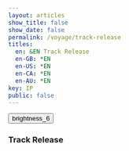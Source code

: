 ```yaml
---
layout: articles
show_title: false
show_date: false
permalink: /voyage/track-release
titles:
  en: &EN Track Release
  en-GB: *EN
  en-US: *EN
  en-CA: *EN
  en-AU: *EN
key: IP
public: false
---
```


<!-- Updated track-release.html -->

<div class="form-container">
    <div class="button-container">
        <div class="back-button-container">
            <a href="/voyage" title="Back to Voyage">
                <button id="backButton" class="btn button--outline-primary button--circle">
                    <span class="material-symbols-outlined">brightness_6</span>
                </button>
            </a>
        </div>
        <div class="edit-button-container">
            <button id="editButton" class="btn button--outline-primary button--circle" title="Edit Track Release" style="display: none;">
                <span class="material-symbols-outlined">edit</span>
            </button>
        </div>
    </div>
    <h3 id="formTitle">Track Release</h3>
    <!-- View Mode -->
    <div id="trackReleaseView" style="display: none;">
        <!-- Details will be populated here in view mode -->
        <div id="coverImageView" class="cover-image-container">
            <img id="coverImageDisplay" src="" alt="Cover Image" style="max-width: 100%; height: auto;" />
        </div>
        <p id="viewTrackName"></p>
        <p id="viewArtists"></p>
        <p id="viewLicence"></p>
        <p id="viewDescription"></p>
        <!-- Additional details can be added here -->
        <p id="viewType"></p>
        <p id="viewGenre"></p>
        <p id="viewMood"></p>
        <p id="viewAdditionalTags"></p>
        <p id="viewCredits"></p>
        <p id="viewPrivacy"></p>
        <p id="viewReleaseDate"></p>
        <p id="viewEnableDirectDownloads"></p>
        <br>        <div id="audioPlayerContainer"></div> <!-- Container for Audio Player -->
        <!-- Interplanetary Player Details -->

        <!-- Interplanetary Player Details -->
        <h4>Interplanetary Player Details</h4>

        <ul class="interplanetaryPlayer-list" id="interplanetaryPlayerDetailsList">
            <li class="interplanetaryPlayer-list-item">
                <div class="interplanetaryPlayer-profile-pic">
                            <div class="decagon-frame">

                    <img id="playerImageDisplay" src="" alt="Interplanetary Player Image" />
                </div>
                                </div>

                <div class="interplanetaryPlayer-details">
                    <p id="viewPlayerName"><strong>Name:</strong> </p>
                    <p id="viewPlayerSciName"><strong>Scientific Name:</strong> </p>
                    <p id="viewPlayerDescription"><strong>Description:</strong> </p>
                    <p id="viewPlayerAvailability"><strong>Availability:</strong> </p>
                </div>
                <div class="interplanetaryPlayer-actions">
                    <!-- More Options Dropdown (if needed) -->
                </div>
            </li>
        </ul>

        <!-- Sound Engine Details -->
        <h4>Sound Engine Details</h4>

        <ul class="soundEngine-list" id="soundEngineDetailsList">
            <li class="soundEngine-list-item">
                <div class="sound-engine-profile-pic">
                            <div class="hexagon-frame">
                    <img id="soundEngineImageDisplay" src="" alt="Sound Engine Image" />
                </div>                </div>

                <div class="soundEngine-details">
                    <p id="viewSoundEngineName"><strong>Name:</strong> </p>
                    <p id="viewSoundEngineDeveloper"><strong>Developer:</strong> </p>
                    <p id="viewSoundEngineAvailability"><strong>Availability:</strong> </p>
                    <p id="viewSoundEngineParams"><strong>Parameters:</strong> </p>
                    <p id="viewSoundEngineCredits"><strong>Credits:</strong> </p>
                </div>
                <div class="soundEngine-actions">
                    <!-- More Options Dropdown (if needed) -->
                </div>
                
            </li>
        </ul>
    </div>
  
    <!-- Edit/Create Mode -->
    <form id="articleForm" class="contact-form" style="display: none;" enctype="multipart/form-data">
        <!-- Hidden ownerId input -->
        <input type="hidden" id="ownerId" name="ownerId" value="">
        <!-- Cover Image Preview -->
        <div id="coverImagePreviewContainer" class="cover-image-container">
            <img id="coverImagePreview" src="" alt="Cover Image Preview" style="display: none;">
        </div><br>
        <!-- Cover Image Upload -->
<label for="uploadCoverImage">
    Upload the cover image for your release: <span class="required" id="coverImageRequired">*</span>
    <span class="tooltip" aria-label="Cover Image Info" tabindex="0" 
          data-tooltip="Best Size: 800x800 pixels, Max: 2MB, JPG or PNG">
        <span class="material-symbols-outlined">tooltip_2</span>
    </span>
</label>
        <input type="file" id="uploadCoverImage" name="coverImage" accept=".jpg, .jpeg, .png"><br><br>
        <!-- Interplanetary Player Selection -->
        <label for="playerId">Which Interplanetary Player would you like to choose for this release?*</label>
        <select id="playerId" name="playerId" required>
            <option value="">Please select an Interplanetary player</option>
        </select><br><br>
        <div id="interplanetaryPlayerView"></div>
        <!-- Sound Engine Selection -->
        <label for="soundEngineId">Which sonic engine would you like to use as the default for your Interplanetary Player?</label>
        <select id="soundEngineId" name="soundEngineId">
            <option value="">Please select a sound engine</option>
        </select><br><br>
        <ul class="soundEngine-list" id="sound-engines-list"></ul>
        <!-- Artists -->
        <label>Artists*</label>
        <div id="artistsContainer">
            <!-- Each artist will be added here -->
            <div class="artistEntry">
                <div class="input-wrapper">
                    <input type="text" class="user-search-input" name="artistUsernames[]" placeholder="Type a username..." autocomplete="off" required>
                    <input type="hidden" class="artistUserId" name="artistUserIds[]" value="">
                    <div class="dropdown"></div>
                </div>
                <!-- Remove button removed from the first artistEntry -->
            </div>
            <button type="button" id="addArtistButton" class="btn button--outline-primary button--small">Add Another Artist</button>
            <br><br>
        </div>
        <!-- Track Name -->
        <label for="trackName">What is the name of the track?*</label>
        <input type="text" id="trackName" name="trackName" required><br><br>
        <!-- Audio File Upload -->
        <label for="uploadAudio">
            Upload your audio file: <span class="required" id="audioFileRequired">*</span>
            <span class="tooltip" aria-label="Audio File Info" tabindex="0" 
                data-tooltip="Accepted formats: WAV, AIFF. If using MP3, up to 256kbps. Max file size: 200MB">
                <span class="material-symbols-outlined">tooltip_2</span>
            </span>
        </label>        
        <input type="file" id="uploadAudio" name="audioFile" accept=".wav, .aif, .aiff, .mp3"><br><br>
        <!-- License Selection -->
        <label for="licence">Which license would you like to apply to this work?*</label>
        <select id="licence" name="licence" required>
            <option value="">Select a license</option>
            <option value="NIBBLE-1.0">Regenerative Music Copy Nibble 1.0</option>
            <option value="CC-BY-SA-4.0">CC BY-SA 4.0</option>
        </select><br><br>
        <!-- Release Date -->
        <label for="releaseDate">When would you like this track to be released?*</label>
        <input type="date" id="releaseDate" name="releaseDate" required><br><br>

    <!-- Optional Fields in Collapsible Section -->
    <div class="collapsible-section form-collapsible">
        <div class="section-header" tabindex="0" role="button" aria-expanded="true" aria-controls="optional-fields-form">
            <h2 class="section-title">Add optional information:</h2>
            <button type="button" class="toggle-button" aria-expanded="true" aria-controls="optional-fields-form" aria-label="Toggle Optional Information">
                <span class="material-symbols-outlined toggle-icon">keyboard_arrow_up</span>
            </button>
        </div><br>
        <div class="section-content" id="optional-fields-form">
            <!-- Categories -->
            <label for="type">Given the following categories, what type of content is this?</label>
            <select id="type" name="type">
                <option value="">Please select a type</option>
                <option value="Music">Music</option>
                <option value="Spoken Voice">Spoken Voice</option>
                <option value="Soundscape">Soundscape</option>
                <option value="Other">Other</option>
            </select><br><br>

            <!-- Genre -->
            <label for="genre">Does this track belong to any genre? If yes, which ones?</label>
            <input type="text" id="genre" name="genre"><br><br>

            <!-- Mood -->
            <label for="mood">What mood does this track inspire?</label>
            <input type="text" id="mood" name="mood"><br><br>

            <!-- Additional Tags -->
            <label for="additionalTags">Would you like to add any additional tags for this release?</label>
            <input type="text" id="additionalTags" name="additionalTags"><br><br>

            <!-- Description -->
            <label for="description">Please provide a description for this release.</label>
            <textarea id="description" name="description" rows="4" style="width: 100%;"></textarea><br><br>

            <!-- Collaborators -->
            <label for="credits">Who should be credited for this work?</label>
            <input type="text" id="credits" name="credits"><br><br>

            <!-- Privacy -->
            <label for="privacy">Would you like to make this release public or private?</label>
            <select id="privacy" name="privacy">
                <option value="public">Public</option>
                <option value="private">Private</option>
            </select><br><br>

            <!-- Enable Direct Downloads -->
                <div class="checkbox-wrapper">
            <label class="checkbox-container">
                <input type="checkbox" id="enableDirectDownloads" name="enableDirectDownloads">
                <span class="checkmark"></span>
                Would you like to enable free direct downloads for this release?
            </label><br><br>
                </div>

        </div>
    </div>

    <!-- Rights Confirmation Checkbox Moved Here -->
    <div class="checkbox-wrapper">
        <label class="checkbox-container">
            <input type="checkbox" id="confirmRights" name="confirmRights" required>
            <span class="checkmark"></span>
            I confirm that I own the rights to all uploaded content.
        </label>
    </div>
    <br><br>

    <!-- Submit Button -->
    <button type="submit" id="submitButton">Submit</button>
    <button type="button" id="cancelButton" class="btn button--outline-primary button--circle">Cancel</button>

    </form>
    <!-- Loading Message -->
    <div id="loadingMessage" style="display: none; text-align: center;">
        <p>Uploading your track, please wait...</p>
        <!-- Loading Spinner -->
        <div class="spinner"></div>
    </div>
    <!-- Toast Container -->
    <div id="toastContainer"></div>
</div>



<!-- JavaScript Code -->

<script>

// Define the API base URL
const API_BASE_URL = 'https://api.plantasia.space/api';

// Define the file category for this form
const FILE_CATEGORY_UPLOAD = 'tracks'; // Must match the category in spacesUtils.js

// Function to initialize collapsible sections (if any)
function initializeFormCollapsibleSection() {
    const collapsibleSections = document.querySelectorAll('.collapsible-section.form-collapsible');

    collapsibleSections.forEach(section => {
        const header = section.querySelector('.section-header');
        const toggleButton = header.querySelector('.toggle-button');
        const content = section.querySelector('.section-content');
        const icon = toggleButton.querySelector('.toggle-icon');

        // Set initial state
        let isExpanded = false;
        content.style.display = 'none';

        // Click event on header and toggle button
        header.addEventListener('click', function (e) {
            e.preventDefault();
            isExpanded = !isExpanded;
            if (isExpanded) {
                content.style.display = 'block';
                icon.textContent = 'keyboard_arrow_up';
            } else {
                content.style.display = 'none';
                icon.textContent = 'keyboard_arrow_down';
            }
        });
    });
}

// Define global variables
let playersData = [];
let soundEngineData = [];
let currentMode = 'create'; // Current mode: 'create', 'edit', 'view'
let trackId = ''; // Will hold the track ID when editing/viewing
let userId = localStorage.getItem('userId'); // Ensure this is set correctly
let isOwner = false; // Indicates if the current user is the owner of the track
let trackData = null; // Holds the current track data
const defaultTrackImageURL = "https://mw-storage.fra1.cdn.digitaloceanspaces.com/default/default-tracks_thumbnail_mid.webp";


// Initialize the form once the DOM is loaded
document.addEventListener('DOMContentLoaded', function() {
    initializeForm();
    initializeFormCollapsibleSection();
});

// Main initialization function
async function initializeForm() {
    const urlParams = new URLSearchParams(window.location.search);
    let initialMode = urlParams.get('mode');
    trackId = urlParams.get('trackId') || '';
    console.log("track " + trackId);
    console.log("mode " + initialMode);

    if (!userId) {
        showToast('User not authenticated.', 'error');
        return;
    }
    document.getElementById('ownerId').value = userId;

    // Fetch necessary data for dropdowns and components
    await Promise.all([fetchPlayersData(userId), fetchSoundEnginesData(userId)]);
    attachEventListeners();

    if (initialMode === 'edit' && trackId) {
        currentMode = 'edit';
        await loadTrackDetails(trackId);

        if (!trackData) {
            showToast('Retrying load...', 'error');
            setTimeout(() => loadTrackDetails(trackId), 500);
        }
    } else if (trackId) {
        currentMode = 'view';
        await loadTrackDetails(trackId);

        if (!trackData) {
            showToast('Retrying load...', 'error');
            setTimeout(() => loadTrackDetails(trackId), 500);
        }
    } else {
        currentMode = 'create';
        clearFormFields();
                // Load default image in create mode
        const coverImagePreview = document.getElementById('coverImagePreview');
        if (coverImagePreview) {
            coverImagePreview.src = defaultTrackImageURL;
            setTimeout(() => {
                coverImagePreview.style.display = 'block';
            }, 100); // Small delay to ensure load
        } else {
            console.error("coverImagePreview element not found.");
        }

    }

    setFormMode(currentMode);
    history.replaceState({ mode: currentMode, trackId }, '', window.location.href);
}

// Function to attach all necessary event listeners
function attachEventListeners() {
    document.getElementById('soundEngineId').addEventListener('change', updateSoundEngineDetails);
    document.getElementById('playerId').addEventListener('change', updatePlayerDetails);
    document.getElementById('articleForm').addEventListener('submit', handleFormSubmit);
    document.getElementById('uploadCoverImage').addEventListener('change', handleImagePreview);
    document.getElementById('addArtistButton').addEventListener('click', addArtistField);
    document.getElementById('artistsContainer').addEventListener('click', handleRemoveArtist);
    // Removed individual toggleOptionalFields event listener
    // document.querySelector('.toggle-button').addEventListener('click', toggleOptionalFields);

    const cancelButton = document.getElementById('cancelButton');
    if (cancelButton) {
        cancelButton.addEventListener('click', function () {
            setFormMode("view");
            console.log("Canceling form editing/creation.");
        });
    }

    // Event Listener for Edit Button
    const editButtonElement = document.getElementById('editButton');
    if (editButtonElement) {
        editButtonElement.addEventListener('click', function (event) {
            event.preventDefault(); // Prevent default button behavior
            toggleEditMode(); // Toggle between view and edit modes
        });
    }

    // Handle Browser Navigation (Back/Forward)
    window.addEventListener('popstate', (event) => {
        if (event.state) {
            setFormMode(event.state.mode);
        } else {
            // Default to view mode if no state is available
            setFormMode('view');
        }
    });

    // **Add File Size Checks Here**
    // Define maximum file sizes
    const MAX_AUDIO_FILE_SIZE = 200 * 1024 * 1024; // 200MB
    const MAX_COVER_IMAGE_SIZE = 5 * 1024 * 1024; // 5MB

    // Audio File Size Check
    const uploadAudioInput = document.getElementById('uploadAudio');
    uploadAudioInput.addEventListener('change', (event) => {
        const file = event.target.files[0];
        if (file && file.size > MAX_AUDIO_FILE_SIZE) {
            showToast('The audio file is too large. Maximum allowed size is 200MB.', 'error');
            // Clear the file input
            uploadAudioInput.value = '';
        }
    });

    // Cover Image Size Check
    const uploadCoverImageInput = document.getElementById('uploadCoverImage');
    uploadCoverImageInput.addEventListener('change', (event) => {
        const file = event.target.files[0];
        if (file && file.size > MAX_COVER_IMAGE_SIZE) {
            showToast('The cover image is too large. Maximum allowed size is 2MB.', 'error');
            // Clear the file input
            uploadCoverImageInput.value = '';
        }
    });
}

/**
    * Fetch Players Data and Populate Dropdown
    */
function fetchPlayersData(userId) {
    return fetch(`${API_BASE_URL}/interplanetaryplayers/get-available-interplanetary-players/${userId}`)
        .then(response => {
            if (!response.ok) {
                throw new Error(`Server returned ${response.status} error`);
            }
            return response.json();
        })
        .then(data => {
            if (data.success) {
                playersData = data.interplanetaryPlayers;
                console.log("fetchPlayersData", playersData);
                populatePlayerDropdown(playersData);
            } else {
                showToast('Error loading player data.', 'error');
                console.error('Error fetching players:', data.message);
            }
        })
        .catch(error => {
            showToast('Error loading player data.', 'error');
            console.error('Error fetching players:', error);
        });
}

/**
    * Populate Player Dropdown with Owned and Public Players
    */
function populatePlayerDropdown(players) {
    const selectElement = document.getElementById('playerId');
    selectElement.innerHTML = '<option value="">Please select an Interplanetary player</option>';
    
    if (!players || players.length === 0) {
        selectElement.innerHTML += '<option value="" disabled>No players available</option>';
        return;
    }

    // Create optgroups for Owned and Public
    const ownedGroup = document.createElement('optgroup');
    ownedGroup.label = 'Owned Players';
    const publicGroup = document.createElement('optgroup');
    publicGroup.label = 'Public Players';

    players.forEach(({ player, canEdit }) => {
        const option = document.createElement('option');
        option.value = player._id; // Use player._id as the value
        option.textContent = `💡 ${player.artName} 🔭 ${player.sciName} (${canEdit ? 'Owned' : 'Public'})`;
        
        // Categorize based on ownership
        if (canEdit) {
            ownedGroup.appendChild(option);
        } else {
            publicGroup.appendChild(option);
        }
    });

    // Append optgroups to the select element
    if (ownedGroup.children.length > 0) {
        selectElement.appendChild(ownedGroup);
    }
    if (publicGroup.children.length > 0) {
        selectElement.appendChild(publicGroup);
    }
}

/**
    * Fetch Sound Engines Data and Populate Dropdown
    */
function fetchSoundEnginesData(userId) {
    return fetch(`${API_BASE_URL}/soundEngines/getAvailableSoundEngines/${userId}`)
        .then(response => response.json())
        .then(data => {
            if (data.success) {
                soundEngineData = data.soundEngines; // Store data globally
                console.log("fetchSoundEnginesData", soundEngineData);
                populateSoundEngineDropdown(soundEngineData);
            } else {
                showToast('Error loading sound engines.', 'error');
                console.error('Error fetching sound engines:', data.message);
            }
        })
        .catch(error => {
            showToast('Error loading sound engines.', 'error');
            console.error('Error fetching sound engines:', error);
        });
}

/**
    * Populate Sound Engine Dropdown with Owned and Public Sound Engines
    */
function populateSoundEngineDropdown(soundEngines) {
    const selectElement = document.getElementById('soundEngineId');
    selectElement.innerHTML = '<option value="">Please select a sound engine</option>';
    if (!soundEngines || soundEngines.length === 0) {
        selectElement.innerHTML += '<option value="" disabled>No sound engines available</option>';
        return;
    }
    // Create optgroups for Owned and Public
    const ownedGroup = document.createElement('optgroup');
    ownedGroup.label = 'Owned Sound Engines';
    const publicGroup = document.createElement('optgroup');
    publicGroup.label = 'Public Sound Engines';
    soundEngines.forEach(engine => {
        const option = document.createElement('option');
        option.value = engine._id; // Ensure _id exists
        option.textContent = `🎛️ ${engine.soundEngineName} 👤 ${engine.developerUsername} ${engine.isPublic ? "🌍 Public" : "🔐 Exclusive"}`;
    
        if (engine.isPublic) {
            publicGroup.appendChild(option);
        } else {
            ownedGroup.appendChild(option);
        }
    });
    
    // Append optgroups to the select element
    if (ownedGroup.children.length > 0) {
        selectElement.appendChild(ownedGroup);
    }
    
    if (publicGroup.children.length > 0) {
        selectElement.appendChild(publicGroup);
    }
}

/**
    * Update Sound Engine Details
    */
function updateSoundEngineDetails() {
    const selectedEngineId = document.getElementById('soundEngineId').value;
    console.log('Selected Engine ID:', selectedEngineId);
    console.log('Sound Engine Data:', soundEngineData);
    
    const soundEngine = soundEngineData.find(engine => engine._id === selectedEngineId);
    
    const soundEngineListElement = document.getElementById('sound-engines-list');
    soundEngineListElement.innerHTML = ''; // Clear previous details
    
    if (soundEngine) {
        const imageUrl = soundEngine.soundEngineImage
            ? `https://api.plantasia.space${soundEngine.soundEngineImage}`
            : 'https://api.plantasia.space/uploads/default/default-soundEngine.jpg';
    
        const engineElement = document.createElement('li');
        engineElement.classList.add('soundEngine-list-item');
        engineElement.innerHTML = `
            <div class="soundEngine-profile-pic">
                        <div class="hexagon-frame">

                <img src="${imageUrl}" alt="${soundEngine.soundEngineName}" />
            </div>
            </div>
            <div class="soundEngine-details">
                <div class="soundEngine-name"><strong>Name:</strong> ${soundEngine.soundEngineName}</div>
                <div class="soundEngine-developer"><strong>Developer:</strong> ${soundEngine.developerUsername}</div>
                <div class="soundEngine-availability"><strong>Availability:</strong> ${soundEngine.isPublic ? '🌍 Shared' : '🔐 Exclusive'}</div>
                <div class="soundEngine-params">
                    <strong>X Parameter:</strong> ${soundEngine.xParam.label}
                    (Min: ${soundEngine.xParam.min}, Max: ${soundEngine.xParam.max}, Init: ${soundEngine.xParam.initValue})<br>
                    <strong>Y Parameter:</strong> ${soundEngine.yParam.label}
                    (Min: ${soundEngine.yParam.min}, Max: ${soundEngine.yParam.max}, Init: ${soundEngine.yParam.initValue})<br>
                    <strong>Z Parameter:</strong> ${soundEngine.zParam.label}
                    (Min: ${soundEngine.zParam.min}, Max: ${soundEngine.zParam.max}, Init: ${soundEngine.zParam.initValue})
                    <div class="soundEngine-credits"><strong>Credits:</strong> ${soundEngine.credits}</div>
                </div>
            </div>
        `;
    
        soundEngineListElement.appendChild(engineElement);
    } else {
        soundEngineListElement.innerHTML = '<li>Please select a sound engine to view its details.</li>';
    }
}

/**
    * Update Player Details
    */
function updatePlayerDetails() {
    const selectedPlayerId = document.getElementById('playerId').value;
    console.log('Selected Player ID:', selectedPlayerId);
    console.log('Players Data:', playersData);

    const interplanetaryPlayerView = document.getElementById('interplanetaryPlayerView');
    const modelPreviewFormIframe = document.getElementById('modelPreviewFormIframe');

    // Clear the interplanetaryPlayerView content
    interplanetaryPlayerView.innerHTML = ''; 

    if (!selectedPlayerId) {
        // No player selected
        interplanetaryPlayerView.innerHTML = '<p>Please select an Interplanetary Player to view its details.</p>';
        modelPreviewFormIframe.src = '';
        modelPreviewFormIframe.style.display = 'none';
        return;
    }

    // Find the selected player in the data
    const selectedPlayer = playersData.find(p => p.player._id === selectedPlayerId);

    if (!selectedPlayer) {
        console.error('Selected player not found in playersData.');
        showToast('Selected player details could not be loaded.', 'error');
        interplanetaryPlayerView.innerHTML = '<p>Error: Player details could not be loaded.</p>';
        modelPreviewFormIframe.src = '';
        modelPreviewFormIframe.style.display = 'none';
        return;
    }

    // Destructure the selected player object
    const { player, ownerDetails, artistDetails, canEdit } = selectedPlayer;

    // Check if GLB URL exists and populate the iframe for the GLB model viewer
    if (player.glbURL) {
        // Define the base URL for the viewer
        const viewerBaseUrl = 'https://preview.maar.world/?model=';

        // Encode the GLB URL for use in the viewer query parameter
        const encodedGlbUrl = encodeURIComponent(player.glbURL);

        // Construct the full viewer URL
        const viewerUrl = `${viewerBaseUrl}${encodedGlbUrl}`;
        console.log('Viewer URL:', viewerUrl);

        // Update the iframe source and make it visible
       // modelPreviewFormIframe.src = viewerUrl;
       // modelPreviewFormIframe.style.display = 'block';
    } else {
        // Hide the iframe if no GLB model is available
        console.warn('No GLB URL available for the selected player.');
        modelPreviewFormIframe.src = '';
        modelPreviewFormIframe.style.display = 'none';
    }

// Dynamically populate the edit mode view with the player's details
const playerDetailsHtml = `
    <div class="player-details">
        <!-- Iframe for GLB Model Viewer -->
        <div id="modelPreviewFormContainer" class="iframe-3d-model-container">
            <iframe 
                id="modelPreviewFormIframe"
                class="iframe-3d-model" 
                width="100%" 
                height="400px" 
                style="background: transparent; border: none; display: ${player.glbURL ? 'block' : 'none'};" 
                src="${player.glbURL ? `https://preview.maar.world/?model=${encodeURIComponent(player.glbURL)}` : ''}">
            </iframe>
        </div>

        <!-- Player Details -->
        <div class="player-name"><strong>Name:</strong> ${player.artName || 'N/A'}</div>
        <div class="player-owner"><strong>Owner:</strong> ${ownerDetails.displayName || 'Unknown'}</div>
        <div class="player-artist"><strong>3D Artist:</strong> ${artistDetails.displayName || 'Unknown'}</div>
        <div class="player-availability"><strong>Availability:</strong> ${player.isPublic ? '🌍 Public' : '🔐 Exclusive'}</div>
    </div>
`;

interplanetaryPlayerView.innerHTML = playerDetailsHtml;

    // Populate edit mode fields with the player's data
    document.getElementById('trackName').value = player.artName || '';
    document.getElementById('description').value = player.description || '';
    document.getElementById('releaseDate').value = player.releaseDate || '';
    document.getElementById('privacy').value = player.isPublic ? 'public' : 'private';
    document.getElementById('licence').value = player.licence || '';

    // Update artists
    const artistsContainer = document.getElementById('artistsContainer');
    artistsContainer.innerHTML = ''; // Clear previous artists
    if (artistDetails && artistDetails.username) {
        const artistEntry = `
            <div class="artistEntry">
                <input type="text" class="user-search-input" name="artistUsernames[]" value="${artistDetails.username}" required>
                <input type="hidden" class="artistUserId" name="artistUserIds[]" value="${artistDetails.userId}">
            </div>`;
        artistsContainer.innerHTML += artistEntry;
    }

    // Update sound engine selection
    document.getElementById('soundEngineId').value = player.soundEngineId || '';
}

/**
    * Clear Form Fields (Create Mode)
    */
function clearFormFields() {
    document.getElementById('playerId').value = '';
    document.getElementById('soundEngineId').value = '';
    document.getElementById('trackName').value = '';
    document.getElementById('licence').value = '';
    document.getElementById('type').value = '';
    document.getElementById('genre').value = '';
    document.getElementById('mood').value = '';
    document.getElementById('additionalTags').value = '';
    document.getElementById('description').value = '';
    document.getElementById('credits').value = '';
    document.getElementById('privacy').value = 'public';
    document.getElementById('releaseDate').value = '';
    document.getElementById('enableDirectDownloads').checked = false;
    document.getElementById('confirmRights').checked = false;
    document.getElementById('uploadCoverImage').value = '';
    document.getElementById('uploadAudio').value = '';
    document.getElementById('coverImagePreview').style.display = 'none';
    // Clear artist fields
    const artistsContainer = document.getElementById('artistsContainer');
    artistsContainer.innerHTML = `
        <div class="artistEntry">
            <div class="input-wrapper">
                <input type="text" class="user-search-input" name="artistUsernames[]" placeholder="Type a username..." autocomplete="off" required>
                <input type="hidden" class="artistUserId" name="artistUserIds[]" value="">
                <div class="dropdown"></div>
            </div>
            <!-- Remove button removed from the first artistEntry -->
        </div>
        <button type="button" id="addArtistButton" class="btn button--outline-primary button--small">Add Another Artist</button>
        <br><br>
    `;
    // Reattach event listener for addArtistButton
    document.getElementById('addArtistButton').addEventListener('click', addArtistField);
    // Initialize search on the new input field
    if (typeof initializeSearchUsers === 'function') {
        initializeSearchUsers();
        console.log('Initialized search on the initial input field after clearing form.');
    } else {
        console.error('initializeSearchUsers function is not defined.');
    }
}

/**
    * Set the Current Mode (View, Edit, Create)
    */
function setFormMode(newMode) {
    currentMode = newMode;
    const isViewMode = currentMode === 'view';
    const isEditMode = currentMode === 'edit';
    const isCreateMode = currentMode === 'create';
    
    // Toggle visibility of form and view sections
    const articleForm = document.getElementById('articleForm');
    const trackReleaseView = document.getElementById('trackReleaseView');
    const editButton = document.getElementById('editButton');

    if (isViewMode) {
        trackReleaseView.style.display = 'block';
        articleForm.style.display = 'none';
    
        // Set Edit Button to show 'Edit' icon and title
        if (editButton) {
            editButton.innerHTML = `<span class="material-symbols-outlined">edit</span>`;
            editButton.title = 'Edit Track Release';
            editButton.style.display = isOwner ? 'block' : 'none';
        }
    
        // Set form title
        const formTitle = document.getElementById('formTitle');
        if (formTitle) {
            formTitle.textContent = 'Track Release Details';
        }
    } else if (isEditMode) {
        trackReleaseView.style.display = 'none';
        articleForm.style.display = 'block';
    
        // Set Edit Button to show 'View' icon and title
        if (editButton) {
            editButton.innerHTML = `<span class="material-symbols-outlined">visibility</span>`;
            editButton.title = 'View Track Release';
            editButton.style.display = 'block';
        }
    
        // Set form title
        const formTitle = document.getElementById('formTitle');
        if (formTitle) {
            formTitle.textContent = 'Edit Track Release';
        }
    
        // Load the track details again if in edit mode
        if (trackId) {
            loadTrackDetails(trackId);
        }
    } else if (isCreateMode) {
        trackReleaseView.style.display = 'none';
        articleForm.style.display = 'block';
    
        // Hide Edit Button in Create Mode
        if (editButton) {
            editButton.style.display = 'none';
        }
    
        // Set form title
        const formTitle = document.getElementById('formTitle');
        if (formTitle) {
            formTitle.textContent = 'Create a New Track Release';
        }
    
        // Clear the form fields if in create mode
        clearFormFields();
    
        // Initially disable the submit button until required fields are filled
        const submitButton = document.getElementById('submitButton');
        if (submitButton) {
            submitButton.disabled = false;
            submitButton.textContent = 'Submit'; // Ensure the button text is correct
        }
    }
}

/**
    * Toggle Between Edit and View Modes
    */
function toggleEditMode() {
    if (currentMode === 'view') {
        if (trackData) { // Ensure trackData is loaded
            updateURL('edit', trackId);
            setFormMode('edit');
        } else {
            showToast('Track data is still loading. Please wait...', 'error');
            console.warn('Attempted to switch to edit mode before trackData was loaded.');
        }
    } else if (currentMode === 'edit') {
        setFormMode('view');
        updateURL('view', trackId);
        loadTrackDetails(trackId); // Reload data to discard changes
    }
}

/**
    * Update the URL Without Reloading the Page
    */
function updateURL(mode, trackId) {
    const newURL = `/voyage/track-release?mode=${mode}&trackId=${trackId}`;
    if (history.pushState) {
        history.pushState({ mode, trackId }, '', newURL);
    } else {
        // Fallback for older browsers
        window.location.href = newURL;
    }
}

/**
 * Show a message indicating that the track is being processed.
 */
function showProcessingMessage() {
    const trackReleaseView = document.getElementById('trackReleaseView');
    if (trackReleaseView) {
        trackReleaseView.innerHTML = `
            <p>Your track is being processed. Please check back later.</p>
        `;
        trackReleaseView.style.display = 'block';
    }
    // Hide the form and any other elements as needed
    const articleForm = document.getElementById('articleForm');
    if (articleForm) {
        articleForm.style.display = 'none';
    }
}
/**
 * Poll the server to check if the track is now complete.
 */
function pollTrackStatus(trackId) {
    const intervalId = setInterval(async () => {
        try {
            const response = await fetch(`${API_BASE_URL}/tracks/${trackId}`);
            if (response.ok) {
                const data = await response.json();
                if (data.success && data.track.isComplete) {
                    clearInterval(intervalId);
                    trackData = data.track;
                    populateViewMode(trackData);
                    setFormMode('view');
                    showToast('Your track is now available!', 'success');
                }
            }
        } catch (error) {
            console.error('Error polling track status:', error);
        }
    }, 10000); // Poll every 10 seconds
}

/**
    * Load Track Details from Backend
    */
async function loadTrackDetails(trackId) {
    try {
        const response = await fetch(`${API_BASE_URL}/tracks/${trackId}`);
        const data = await response.json();

        if (response.status === 200 && data.success) {
            trackData = data.track;
            isOwner = trackData.ownerId === userId;
            console.log('Is user the owner?', isOwner);
            console.log('Received Data', trackData);
            populateEditMode(trackData);
            populateViewMode(trackData);
        } else if (response.status === 202) {
            showProcessingMessage();
            pollTrackStatus(trackId);
        } else if (response.status === 404) {
            showToast('Track not found.', 'error');
        } else {
            showToast(data.message || 'Error loading track details.', 'error');
            console.error('Error fetching track details:', data.message);
        }
    } catch (error) {
        showToast('Error loading track details.', 'error');
        console.error('Error fetching track details:', error);
    }
}


function showProcessingMessage() {
    const trackReleaseView = document.getElementById('trackReleaseView');
    trackReleaseView.innerHTML = `
        <p>Your track is being processed. Please check back later.</p>
    `;
    trackReleaseView.style.display = 'block';
    document.getElementById('articleForm').style.display = 'none';
}



/**
    * Populate Edit Mode with Track Data
    */
function populateEditMode(trackData) {
    if (currentMode === 'edit') {
        document.getElementById('playerId').value = trackData.playerId ? trackData.playerId._id : '';
        document.getElementById('soundEngineId').value = trackData.soundEngineId ? trackData.soundEngineId._id : '';
        document.getElementById('trackName').value = trackData.trackName || '';
        document.getElementById('licence').value = trackData.licence || '';
        document.getElementById('type').value = trackData.type || '';
        document.getElementById('genre').value = trackData.genre || '';
        document.getElementById('mood').value = trackData.mood || '';
        document.getElementById('additionalTags').value = trackData.additionalTags || '';
        document.getElementById('description').value = trackData.description || '';
        document.getElementById('credits').value = trackData.credits || '';
        document.getElementById('privacy').value = trackData.privacy || 'public';
        document.getElementById('releaseDate').value = trackData.releaseDate ? trackData.releaseDate.split('T')[0] : '';
        document.getElementById('enableDirectDownloads').checked = trackData.enableDirectDownloads || false;
        document.getElementById('confirmRights').checked = trackData.confirmRights || false;

        // Display existing cover image
        const coverImagePreview = document.getElementById('coverImagePreview');
        if (trackData.coverImageURL) {
            console.log('Setting cover image source to:', trackData.coverImageURL); // Debugging
            coverImagePreview.src = trackData.coverImageURL; // Make sure to use coverImageURL
            coverImagePreview.style.display = 'block'; // Ensure it's displayed
        } else {
            console.log('No cover image available.'); // Debugging
            coverImagePreview.style.display = 'none';
        }

        // Populate artists (assuming artists is an array of user IDs)
        const artistsContainer = document.getElementById('artistsContainer');
        artistsContainer.innerHTML = ''; // Clear existing artists
        trackData.artists.forEach((artist, index) => {
            const artistEntry = document.createElement('div');
            artistEntry.className = 'artistEntry';
artistEntry.innerHTML = `
    <div class="input-wrapper">
        <input type="text" class="user-search-input" name="artistUsernames[]" placeholder="Type a username..." autocomplete="off" required value="${artist.username}">
        <input type="hidden" class="artistUserId" name="artistUserIds[]" value="${artist.userId}">
        <div class="dropdown"></div>
    </div>
    ${index > 0 ? '<button type="button" class="removeArtistButton btn button--outline-secondary button--small">Remove</button>' : ''}
`;
            artistsContainer.appendChild(artistEntry);
        });

        // Add a button to add more artists
        const addButton = document.createElement('button');
        addButton.type = 'button';
        addButton.id = 'addArtistButton';
        addButton.textContent = 'Add Another Artist';
        addButton.classList.add('btn', 'button--outline-primary', 'button--small'); // Add your button classes
        artistsContainer.appendChild(addButton);
        addButton.addEventListener('click', addArtistField);

        // Initialize search on artist input fields
        if (typeof initializeSearchUsers === 'function') {
            initializeSearchUsers();
        }
    }
}

/**
    * Populate View Mode with Track Data
    */
    function populateViewMode(trackData) {
        if (currentMode === 'view') {
            // Display cover image
            const coverImageDisplay = document.getElementById('coverImageDisplay');
            if (trackData.coverImageURL) {
                console.log('Setting cover image source to:', trackData.coverImageURL); // Debugging
                coverImageDisplay.src = trackData.coverImageURL; // Use the presigned download URL
                coverImageDisplay.style.display = 'block'; // Ensure it's displayed
            } else {
                console.log('No cover image available.'); // Debugging
                coverImageDisplay.style.display = 'none';
            }

            // Handle Audio File Display
            const audioPlayerContainer = document.getElementById('audioPlayerContainer');
            audioPlayerContainer.innerHTML = ''; // Clear previous content

            if (trackData.audioFileMP3URL) {
                const audioElement = document.createElement('audio');
                audioElement.controls = true;
                audioElement.src = trackData.audioFileMP3URL;
                audioPlayerContainer.appendChild(audioElement);
            } else {
                audioPlayerContainer.innerHTML = '<p>No audio file available.</p>';
            }

            // Display other track details
            document.getElementById('viewTrackName').innerHTML = `<strong>Track Name:</strong> ${trackData.trackName || 'N/A'}`;
            const artistNames = trackData.artists.map(artist => artist.username).join(', ');
            document.getElementById('viewArtists').innerHTML = `<strong>Artists:</strong> ${artistNames || 'N/A'}`;
            document.getElementById('viewLicence').innerHTML = `<strong>License:</strong> ${trackData.licence || 'N/A'}`;
            document.getElementById('viewDescription').innerHTML = `<strong>Description:</strong> ${trackData.description || 'N/A'}`;
            document.getElementById('viewType').innerHTML = `<strong>Type:</strong> ${trackData.type || 'N/A'}`;
            document.getElementById('viewGenre').innerHTML = `<strong>Genre:</strong> ${trackData.genre || 'N/A'}`;
            document.getElementById('viewMood').innerHTML = `<strong>Mood:</strong> ${trackData.mood || 'N/A'}`;
            document.getElementById('viewAdditionalTags').innerHTML = `<strong>Additional Tags:</strong> ${trackData.additionalTags || 'N/A'}`;
            document.getElementById('viewCredits').innerHTML = `<strong>Credits:</strong> ${trackData.credits || 'N/A'}`;
            document.getElementById('viewPrivacy').innerHTML = `<strong>Privacy:</strong> ${trackData.privacy || 'N/A'}`;
            document.getElementById('viewReleaseDate').innerHTML = `<strong>Release Date:</strong> ${trackData.releaseDate ? new Date(trackData.releaseDate).toLocaleDateString() : 'N/A'}`;
            document.getElementById('viewEnableDirectDownloads').innerHTML = `<strong>Direct Downloads Enabled:</strong> ${trackData.enableDirectDownloads ? 'Yes' : 'No'}`;

            // Populate Interplanetary Player Details
            populateInterplanetaryPlayerDetails(trackData.playerId);

            // Populate Sound Engine Details
            populateSoundEngineDetails(trackData.soundEngineId);
        }
    }


    function populateInterplanetaryPlayerDetails(player) {
        const playerImageDisplay = document.getElementById('playerImageDisplay');
        const viewPlayerName = document.getElementById('viewPlayerName');
        const viewPlayerSciName = document.getElementById('viewPlayerSciName');
        const viewPlayerDescription = document.getElementById('viewPlayerDescription');
        const viewPlayerAvailability = document.getElementById('viewPlayerAvailability');

        if (player) {
            const imageUrl = player.ddd && player.ddd.textureURL
                ? `https://api.plantasia.space${player.ddd.textureURL}`
                : 'https://api.plantasia.space/uploads/default/default-player.jpg';

            playerImageDisplay.src = imageUrl;
            playerImageDisplay.alt = player.artName || 'Interplanetary Player Image';

            viewPlayerName.innerHTML = `<strong>Name:</strong> ${player.artName || 'N/A'}`;
            viewPlayerSciName.innerHTML = `<strong>Scientific Name:</strong> ${player.sciName || 'N/A'}`;
            viewPlayerDescription.innerHTML = `<strong>Description:</strong> ${player.description || 'N/A'}`;
            viewPlayerAvailability.innerHTML = `<strong>Availability:</strong> ${player.isPublic ? '🌍 Public' : '🔐 Private'}`;
        } else {
            // If player data is not available
            playerImageDisplay.src = 'https://api.plantasia.space/uploads/default/default-player.jpg';
            playerImageDisplay.alt = 'No Interplanetary Player Selected';

            viewPlayerName.innerHTML = `<strong>Name:</strong> N/A`;
            viewPlayerSciName.innerHTML = `<strong>Scientific Name:</strong> N/A`;
            viewPlayerDescription.innerHTML = `<strong>Description:</strong> N/A`;
            viewPlayerAvailability.innerHTML = `<strong>Availability:</strong> N/A`;
        }
    }

/**
 * Populate Sound Engine Details in View Mode
 */
    function populateSoundEngineDetails(soundEngine) {
        const soundEngineImageDisplay = document.getElementById('soundEngineImageDisplay');
        const viewSoundEngineName = document.getElementById('viewSoundEngineName');
        const viewSoundEngineDeveloper = document.getElementById('viewSoundEngineDeveloper');
        const viewSoundEngineAvailability = document.getElementById('viewSoundEngineAvailability');
        const viewSoundEngineParams = document.getElementById('viewSoundEngineParams');
        const viewSoundEngineCredits = document.getElementById('viewSoundEngineCredits');

        if (soundEngine) {
            const imageUrl = soundEngine.soundEngineImage
                ? `https://api.plantasia.space${soundEngine.soundEngineImage}`
                : 'https://api.plantasia.space/uploads/default/default-soundEngine.jpg';

            soundEngineImageDisplay.src = imageUrl;
            soundEngineImageDisplay.alt = soundEngine.soundEngineName || 'Sound Engine Image';

            viewSoundEngineName.innerHTML = `<strong>Name:</strong> ${soundEngine.soundEngineName || 'N/A'}`;
            viewSoundEngineDeveloper.innerHTML = `<strong>Developer:</strong> ${soundEngine.developerUsername || 'N/A'}`;
            viewSoundEngineAvailability.innerHTML = `<strong>Availability:</strong> ${soundEngine.isPublic ? '🌍 Shared' : '🔐 Exclusive'}`;

            // Display parameters
            const xParam = soundEngine.xParam ? `${soundEngine.xParam.label} (Min: ${soundEngine.xParam.min}, Max: ${soundEngine.xParam.max}, Init: ${soundEngine.xParam.initValue})` : 'N/A';
            const yParam = soundEngine.yParam ? `${soundEngine.yParam.label} (Min: ${soundEngine.yParam.min}, Max: ${soundEngine.yParam.max}, Init: ${soundEngine.yParam.initValue})` : 'N/A';
            const zParam = soundEngine.zParam ? `${soundEngine.zParam.label} (Min: ${soundEngine.zParam.min}, Max: ${soundEngine.zParam.max}, Init: ${soundEngine.zParam.initValue})` : 'N/A';

            viewSoundEngineParams.innerHTML = `
                <strong>X Parameter:</strong> ${xParam}<br>
                <strong>Y Parameter:</strong> ${yParam}<br>
                <strong>Z Parameter:</strong> ${zParam}
            `;

            viewSoundEngineCredits.innerHTML = `<strong>Credits:</strong> ${soundEngine.credits || 'N/A'}`;
        } else {
            // If sound engine data is not available
            soundEngineImageDisplay.src = 'https://api.plantasia.space/uploads/default/default-soundEngine.jpg';
            soundEngineImageDisplay.alt = 'No Sound Engine Selected';

            viewSoundEngineName.innerHTML = `<strong>Name:</strong> N/A`;
            viewSoundEngineDeveloper.innerHTML = `<strong>Developer:</strong> N/A`;
            viewSoundEngineAvailability.innerHTML = `<strong>Availability:</strong> N/A`;
            viewSoundEngineParams.innerHTML = `<strong>Parameters:</strong> N/A`;
            viewSoundEngineCredits.innerHTML = `<strong>Credits:</strong> N/A`;
        }
    }

/**
    * Handle Form Submission
    */
/**
 * Handle Form Submission
 */
/**
 * Handle Form Submission
 */
function handleFormSubmit(event) {
    event.preventDefault();
    console.log('Form submit handler triggered');
    
    // Collect form data
    const audioFile = document.getElementById('uploadAudio').files[0];
    const isUploadingNewAudio = !!audioFile;

    const trackDataToSend = {
        ownerId: document.getElementById('ownerId').value,
        playerId: document.getElementById('playerId').value,
        soundEngineId: document.getElementById('soundEngineId').value,
        artists: collectArtistUserIds(),
        trackName: document.getElementById('trackName').value,
        licence: document.getElementById('licence').value,
        releaseDate: document.getElementById('releaseDate').value,
        type: document.getElementById('type').value,
        genre: document.getElementById('genre').value,
        mood: document.getElementById('mood').value,
        additionalTags: document.getElementById('additionalTags').value,
        description: document.getElementById('description').value,
        credits: document.getElementById('credits').value,
        privacy: document.getElementById('privacy').value,
        enableDirectDownloads: document.getElementById('enableDirectDownloads').checked,
        confirmRights: document.getElementById('confirmRights').checked,
    };
            console.log('Collected Artist IDs:', trackDataToSend.artists);

    // Conditionally add audioFileName and audioFileType if a new audio file is being uploaded
    if (isUploadingNewAudio) {
        trackDataToSend.audioFileName = audioFile.name;
        trackDataToSend.audioFileType = audioFile.type || getMimeTypeFromFileName(audioFile.name);
    }
    
    // Log the collected trackData for debugging
    console.log('Submitting trackData:', trackDataToSend);
    
    // Validation: Ensure required fields are filled
    const requiredFields = ['playerId', 'trackName', 'licence', 'releaseDate'];
    
    // Add audioFileName and audioFileType to required fields only if uploading a new audio file
    if (isUploadingNewAudio) {
        requiredFields.push('audioFileName', 'audioFileType');
    }
    
    for (let field of requiredFields) {
        if (!trackDataToSend[field]) {
            showToast(`Please fill out the ${field} field.`, 'error');
            return;
        }
    }
    
    if (trackDataToSend.artists.length === 0) {
        showToast('Please add at least one artist.', 'error');
        return;
    }
    if (!trackDataToSend.confirmRights) {
        showToast('You must confirm that you own the rights to all uploaded content.', 'error');
        return;
    }
    // Add more validations as necessary
    
    // Proceed with form submission
    // Disable form elements and show loading message
    const formElements = document.querySelectorAll('#articleForm input, #articleForm select, #articleForm button, #articleForm textarea');
    const submitButton = document.querySelector('#articleForm button[type="submit"]');
    formElements.forEach(element => element.disabled = true);
    submitButton.textContent = 'Submitting...';
    document.getElementById('loadingMessage').style.display = 'block';
    console.log(trackDataToSend);
    
    const method = currentMode === 'edit' ? 'PATCH' : 'POST';
    const url = method === 'PATCH'
        ? `${API_BASE_URL}/tracks/${trackId}`
        : `${API_BASE_URL}/tracks`; // Correct endpoint for creation
    
    console.log('Submitting trackData:', trackDataToSend);

    fetch(url, {
        method: method,
        headers: {
            'Content-Type': 'application/json',
        },
        body: JSON.stringify(trackDataToSend)
    })
    .then(response => {
        if (!response.ok) {
            // Attempt to parse error message from response
            return response.json().then(errData => {
                throw new Error(errData.error || 'Server returned an error');
            }).catch(() => {
                // If response is not JSON, throw generic error
                throw new Error('Server returned an error');
            });
        }
        return response.json();
    })
    .then(data => {
        if (data.trackId) {
            const hasFiles = isUploadingNewAudio || document.getElementById('uploadCoverImage').files.length > 0;
            if (hasFiles) {
                uploadFilesAndFinalize(data.trackId); // Use the new function
            } else {
                showToast('Track released successfully!', 'success');
                window.location.href = `/voyage/track-release?mode=view&trackId=${data.trackId}`;
            }
        } else {
            showToast('Failed to submit track data, please try again.', 'error');
            resetForm();
        }
    })
    .catch(error => {
        console.error('Upload Failed:', error);
        let errorMessage = 'Failed to submit track data. Please try again.';
        if (error.message.includes('LIMIT_FILE_SIZE')) {
            errorMessage = 'The uploaded file is too large. Please choose a smaller file.';
        } else if (error.message.includes('Failed to fetch')) {
            errorMessage = 'Network error: Unable to reach the server. Please try again.';
        } else if (error.message) {
            errorMessage = `Error: ${error.message}`;
        }
        showToast(errorMessage, 'error');
        resetForm();
    });
}

/**
 * Upload Files After Metadata Submission
 * @param {string} trackId - The ID of the track.
 */
async function uploadFilesAndFinalize(trackId) {
    const audioFile = document.getElementById('uploadAudio').files[0];
    const coverImage = document.getElementById('uploadCoverImage').files[0];
    
    const uploadPromises = [];
    const fileKeys = {};

    /**
     * Upload a single file using a presigned URL
     * @param {string} presignedUrl - The presigned URL to upload the file.
     * @param {File} file - The file to be uploaded.
     * @returns {Promise<string>} - Resolves to the file key if upload is successful.
     */
    async function uploadFile(presignedUrl, file) {
        const response = await fetch(presignedUrl, {
            method: 'PUT',
            headers: {
                'Content-Type': file.type,
            },
            body: file,
        });

        if (!response.ok) {
            throw new Error('File upload failed.');
        }

        // Extract the key from the presigned URL
        const url = new URL(presignedUrl);
        const key = decodeURIComponent(url.pathname.substring(1)); // Remove leading '/'
        return key;
    }

    /**
     * Generate presigned URL and upload the file
     * @param {File} file - The file to upload.
     * @param {string} fieldName - The field name (e.g., 'audioFile', 'coverImage').
     * @returns {Promise<void>}
     */
    const generateUploadAndUpload = async (file, fieldName) => {
        try {
            // Prepare options with identifier
            const options = { identifier: trackId };

            // Request presigned URL from the server
            const presignedUrlResponse = await fetch(`${API_BASE_URL}/spaces/generate-presigned-url`, {
                method: 'POST',
                headers: { 
                    'Content-Type': 'application/json'
                },
                body: JSON.stringify({ 
                    category: FILE_CATEGORY_UPLOAD,
                    options: options,
                    fileName: file.name, 
                    fileType: file.type || getMimeTypeFromFileName(file.name) // Use fallback
                })
            });
            const presignedUrlData = await presignedUrlResponse.json();

            if (!presignedUrlData.success) {
                throw new Error(`Failed to get presigned URL for ${fieldName}: ${presignedUrlData.message}`);
            }

            const { url, key } = presignedUrlData;

            // Upload the file using the presigned URL
            const uploadedKey = await uploadFile(url, file);

            // Store the key for finalization
            fileKeys[fieldName] = uploadedKey;

        } catch (error) {
            console.error(`Error uploading ${fieldName}:`, error);
            throw error;
        }
    };

    // Prepare upload promises
    if (audioFile) {
        // Store the audio file type for finalization
        fileKeys.audioFileType = audioFile.type || getMimeTypeFromFileName(audioFile.name);
        console.log('Audio File Type:', fileKeys.audioFileType);

        uploadPromises.push(generateUploadAndUpload(audioFile, 'audioFileKey'));
    }

    if (coverImage) {
        uploadPromises.push(generateUploadAndUpload(coverImage, 'coverImageKey'));
    }

    try {
        // Execute all uploads concurrently
        await Promise.all(uploadPromises);
        console.log('All files uploaded successfully:', fileKeys);

        // Finalize the track by sending file keys to the server
        const finalizeResponse = await fetch(`${API_BASE_URL}/tracks/finalize`, {
            method: 'POST',
            headers: { 
                'Content-Type': 'application/json'
            },
            body: JSON.stringify({ 
                trackId,
                coverImageKey: fileKeys.coverImageKey || null,
                audioFileKey: fileKeys.audioFileKey || null,
                audioFileType: fileKeys.audioFileType || null,
            })
        });

        const finalizeData = await finalizeResponse.json();

        if (!finalizeData.success) {
            throw new Error(`Failed to finalize track: ${finalizeData.error}`);
        }

        // Success
        showToast('Track released successfully!', 'success');
        document.getElementById('articleForm').reset();
        const coverImagePreview = document.getElementById('coverImagePreview');
        if (coverImagePreview) {
            coverImagePreview.style.display = 'none';
        } else {
            console.warn('coverImagePreview element not found.');
        }
        localStorage.removeItem('trackReleaseFormData');  // Clear saved form data

        // Clear relevant caches if applicable
        if (typeof clearUserCaches === 'function') {
            clearUserCaches(userId); // Ensure this function is accessible here
        } else {
            console.warn('clearUserCaches function is not defined.');
        }

        // Redirect to the track release page in view mode
        window.location.href = `/voyage/track-release?mode=view&trackId=${trackId}`;
    } catch (error) {
        console.error('File Upload or Finalization Failed:', error);

        // Determine the type of error and set an appropriate message
        let errorMessage = 'Failed to upload files or finalize track. Please try again.';
        if (error.message.includes('LIMIT_FILE_SIZE')) {
            errorMessage = 'The uploaded file is too large. Please choose a smaller file.';
        } else if (error.message.includes('Failed to fetch')) {
            errorMessage = 'Network error: Unable to reach the server. Please check your internet connection.';
        } else if (error.message) {
            errorMessage = `Error: ${error.message}`;
        }

        showToast(errorMessage, 'error');
        resetForm();
    } finally {
        // Regardless of success or failure, hide the loading message and re-enable the form
        const loadingMessage = document.getElementById('loadingMessage');
        if (loadingMessage) {
            loadingMessage.style.display = 'none';
        } else {
            console.warn('loadingMessage element not found.');
        }

        const formElements = document.querySelectorAll('#articleForm input, #articleForm select, #articleForm button, #articleForm textarea');
        const submitButton = document.querySelector('#articleForm button[type="submit"]');
        if (formElements.length > 0) {
            formElements.forEach(element => element.disabled = false); // Re-enable form elements
        } else {
            console.warn('No form elements found to re-enable.');
        }
        if (submitButton) {
            submitButton.textContent = 'Submit';
        } else {
            console.warn('submitButton element not found.');
        }
    }
}


/**
    * Reset the Form After Submission
    */
function resetForm() {
    const formElements = document.querySelectorAll('#articleForm input, #articleForm select, #articleForm button, #articleForm textarea');
    const submitButton = document.querySelector('#articleForm button[type="submit"]');
    formElements.forEach(element => element.disabled = false);
    submitButton.textContent = 'Submit';
    document.getElementById('loadingMessage').style.display = 'none';
}

/**
    * Collect Artist UUIDs from the hidden inputs.
    * @returns {Array} Array of artist UUIDs.
    */
function collectArtistUserIds() {
    const artistIdInputs = document.querySelectorAll('.artistUserId');
    const artistIds = Array.from(artistIdInputs).map(input => input.value.trim());
    // Filter out any undefined or empty values
    return artistIds.filter(id => id);
}

/**
    * Handle Image Preview
    */
function handleImagePreview(event) {
    const file = event.target.files[0];
    if (file) {
        const reader = new FileReader();
        reader.onload = function(e) {
            const preview = document.getElementById('coverImagePreview');
            preview.src = e.target.result;
            preview.style.display = 'block';
        };
        reader.readAsDataURL(file);
    } else {
        const preview = document.getElementById('coverImagePreview');
        preview.src = '';
        preview.style.display = 'none';
    }
}

/**
    * Add Another Artist Field
    */
function addArtistField() {
    const artistEntry = document.createElement('div');
    artistEntry.className = 'artistEntry';
    artistEntry.innerHTML = `
        <div class="input-wrapper">
            <input type="text" class="user-search-input" name="artistUsernames[]" placeholder="Type a username..." autocomplete="off" required>
            <input type="hidden" class="artistUserId" name="artistUserIds[]" value="">
            <div class="dropdown"></div>
        </div>
        <button type="button" class="removeArtistButton btn button--outline-secondary button--small">Remove</button>
    `;
    const addButton = document.getElementById('addArtistButton');
    const artistsContainer = document.getElementById('artistsContainer');
    artistsContainer.appendChild(artistEntry);

    console.log('Added new artist entry:', artistEntry);

    // Initialize search on the new artist input field
    if (typeof initializeSearchUsers === 'function') {
        initializeSearchUsers();
        console.log('Initialized search on the new input field');
    } else {
        console.error('initializeSearchUsers function is not defined.');
    }
}
/**
 * Handle Removing an Artist Field
 */
function handleRemoveArtist(event) {
    if (event.target.classList.contains('removeArtistButton')) {
        const artistEntry = event.target.closest('.artistEntry');
        if (artistEntry) {
            artistEntry.remove();
            console.log('Removed artist entry:', artistEntry);
        }
    }
}

/**
 * Show Toast Notifications
 * @param {string} message - The message to display.
 * @param {string} type - The type of toast ('success' or 'error').
 * @param {boolean} disableSubmit - Whether to disable the submit button.
 */
function showToast(message, type = 'success', disableSubmit = false) {
    console.log(`showToast called with message: "${message}", type: "${type}"`);
    const toastContainer = document.getElementById('toastContainer');
    if (!toastContainer) {
        console.error('Toast container not found!');
        return;
    }

    // Create Toast Element
    const toast = document.createElement('div');
    const toastId = `toast_${Date.now()}`;
    toast.classList.add('toast', type);
    toast.setAttribute('id', toastId);
    toast.setAttribute('role', 'alert');
    toast.setAttribute('aria-live', 'assertive');
    toast.setAttribute('aria-atomic', 'true');
    toast.setAttribute('tabindex', '0'); // Make focusable

    // Close Button
    const closeBtn = document.createElement('button');
    closeBtn.classList.add('close-btn');
    closeBtn.innerHTML = '&times;';
    closeBtn.setAttribute('aria-label', 'Close notification');
    closeBtn.onclick = () => {
        toast.classList.remove('show');
        setTimeout(() => {
            const toastElem = document.getElementById(toastId);
            if (toastElem) {
                toastElem.remove();
                console.log(`Toast "${toastId}" removed from DOM.`);
            }
        }, 500);
    };

    // Append Close Button and Message to Toast
    toast.appendChild(closeBtn);
    toast.appendChild(document.createTextNode(message));
    toastContainer.appendChild(toast);
    console.log(`Toast "${toastId}" appended to #toastContainer.`);

    // Show the toast with animation
    setTimeout(() => {
        toast.classList.add('show');
        console.log(`Toast "${toastId}" shown.`);
        if (type === 'error') {
            toast.focus(); // Shift focus to the toast for immediate notification
        }
    }, 100);

    // Determine auto-close behavior based on toast type
    if (type === 'success') {
        // Auto-close success toasts after 3 seconds
        setTimeout(() => {
            toast.classList.remove('show');
            console.log(`Toast "${toastId}" hiding.`);
            setTimeout(() => {
                const toastElem = document.getElementById(toastId);
                if (toastElem) {
                    toastElem.remove();
                    console.log(`Toast "${toastId}" removed from DOM.`);
                }
            }, 500);
        }, 3000);
    }

    // Disable the submit button if required
    if (disableSubmit) {
        const submitButton = document.getElementById('submitButton');
        if (submitButton) {
            submitButton.disabled = true;
            console.log('Submit button disabled due to validation error.');
        } else {
            console.warn('submitButton element not found.');
        }
    }
}
/**
 * Get MIME type based on file extension.
 * @param {string} fileName - The name of the file.
 * @returns {string} - The corresponding MIME type.
 */
function getMimeTypeFromFileName(fileName) {
    const extension = fileName.split('.').pop().toLowerCase();
    switch (extension) {
        case 'mp3':
            return 'audio/mpeg';
        case 'wav':
        case 'wave':
            return 'audio/wav';
        case 'aiff':
        case 'aif':
            return 'audio/aiff';
        default:
            return '';
    }
}

</script>

